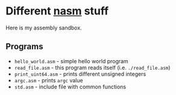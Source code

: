 # Different [nasm](https://www.nasm.us/) stuff

Here is my assembly sandbox.

## Programs
- `hello_world.asm` - simple hello world program
- `read_file.asm` - this program reads itself (i.e. `./read_file.asm`)
- `print_uint64.asm` - prints different unsigned integers
- `argc.asm` - prints `argc` value
- `std.asm` - include file with common functions
